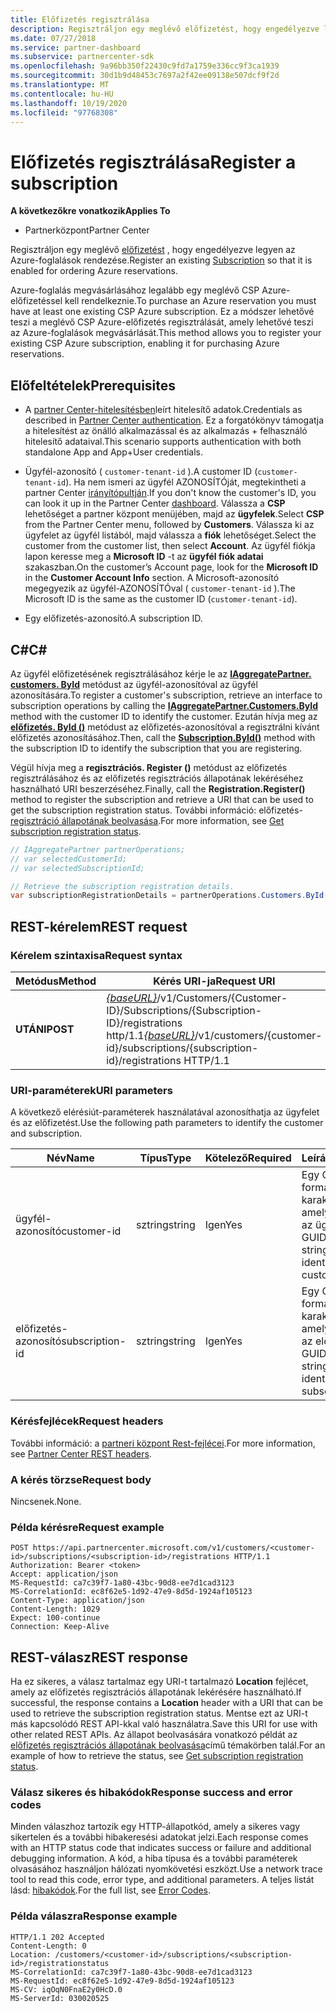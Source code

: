 ```yaml
---
title: Előfizetés regisztrálása
description: Regisztráljon egy meglévő előfizetést, hogy engedélyezve legyen az Azure-foglalások rendezése.
ms.date: 07/27/2018
ms.service: partner-dashboard
ms.subservice: partnercenter-sdk
ms.openlocfilehash: 9a96bb350f22430c9fd7a1759e336cc9f3ca1939
ms.sourcegitcommit: 30d1b9d48453c7697a2f42ee09138e507dcf9f2d
ms.translationtype: MT
ms.contentlocale: hu-HU
ms.lasthandoff: 10/19/2020
ms.locfileid: "97768308"
---
```

# <a name="register-a-subscription"></a><span data-ttu-id="ddc0c-103">Előfizetés regisztrálása</span><span class="sxs-lookup"><span data-stu-id="ddc0c-103">Register a subscription</span></span>

<span data-ttu-id="ddc0c-104">**A következőkre vonatkozik**</span><span class="sxs-lookup"><span data-stu-id="ddc0c-104">**Applies To**</span></span>

- <span data-ttu-id="ddc0c-105">Partnerközpont</span><span class="sxs-lookup"><span data-stu-id="ddc0c-105">Partner Center</span></span>

<span data-ttu-id="ddc0c-106">Regisztráljon egy meglévő [előfizetést](subscription-resources.md) , hogy engedélyezve legyen az Azure-foglalások rendezése.</span><span class="sxs-lookup"><span data-stu-id="ddc0c-106">Register an existing [Subscription](subscription-resources.md) so that it is enabled for ordering Azure reservations.</span></span>

<span data-ttu-id="ddc0c-107">Azure-foglalás megvásárlásához legalább egy meglévő CSP Azure-előfizetéssel kell rendelkeznie.</span><span class="sxs-lookup"><span data-stu-id="ddc0c-107">To purchase an Azure reservation you must have at least one existing CSP Azure subscription.</span></span> <span data-ttu-id="ddc0c-108">Ez a módszer lehetővé teszi a meglévő CSP Azure-előfizetés regisztrálását, amely lehetővé teszi az Azure-foglalások megvásárlását.</span><span class="sxs-lookup"><span data-stu-id="ddc0c-108">This method allows you to register your existing CSP Azure subscription, enabling it for purchasing Azure reservations.</span></span>

## <a name="prerequisites"></a><span data-ttu-id="ddc0c-109">Előfeltételek</span><span class="sxs-lookup"><span data-stu-id="ddc0c-109">Prerequisites</span></span>

- <span data-ttu-id="ddc0c-110">A [partner Center-hitelesítésben](partner-center-authentication.md)leírt hitelesítő adatok.</span><span class="sxs-lookup"><span data-stu-id="ddc0c-110">Credentials as described in [Partner Center authentication](partner-center-authentication.md).</span></span> <span data-ttu-id="ddc0c-111">Ez a forgatókönyv támogatja a hitelesítést az önálló alkalmazással és az alkalmazás + felhasználó hitelesítő adataival.</span><span class="sxs-lookup"><span data-stu-id="ddc0c-111">This scenario supports authentication with both standalone App and App+User credentials.</span></span>

- <span data-ttu-id="ddc0c-112">Ügyfél-azonosító ( `customer-tenant-id` ).</span><span class="sxs-lookup"><span data-stu-id="ddc0c-112">A customer ID (`customer-tenant-id`).</span></span> <span data-ttu-id="ddc0c-113">Ha nem ismeri az ügyfél AZONOSÍTÓját, megtekintheti a partner Center [irányítópultján](https://partner.microsoft.com/dashboard).</span><span class="sxs-lookup"><span data-stu-id="ddc0c-113">If you don't know the customer's ID, you can look it up in the Partner Center [dashboard](https://partner.microsoft.com/dashboard).</span></span> <span data-ttu-id="ddc0c-114">Válassza a **CSP** lehetőséget a partner központ menüjében, majd az **ügyfelek**.</span><span class="sxs-lookup"><span data-stu-id="ddc0c-114">Select **CSP** from the Partner Center menu, followed by **Customers**.</span></span> <span data-ttu-id="ddc0c-115">Válassza ki az ügyfelet az ügyfél listából, majd válassza a **fiók** lehetőséget.</span><span class="sxs-lookup"><span data-stu-id="ddc0c-115">Select the customer from the customer list, then select **Account**.</span></span> <span data-ttu-id="ddc0c-116">Az ügyfél fiókja lapon keresse meg a **Microsoft ID** -t az **ügyfél fiók adatai** szakaszban.</span><span class="sxs-lookup"><span data-stu-id="ddc0c-116">On the customer’s Account page, look for the **Microsoft ID** in the **Customer Account Info** section.</span></span> <span data-ttu-id="ddc0c-117">A Microsoft-azonosító megegyezik az ügyfél-AZONOSÍTÓval ( `customer-tenant-id` ).</span><span class="sxs-lookup"><span data-stu-id="ddc0c-117">The Microsoft ID is the same as the customer ID  (`customer-tenant-id`).</span></span>

- <span data-ttu-id="ddc0c-118">Egy előfizetés-azonosító.</span><span class="sxs-lookup"><span data-stu-id="ddc0c-118">A subscription ID.</span></span>

## <a name="c"></a><span data-ttu-id="ddc0c-119">C\#</span><span class="sxs-lookup"><span data-stu-id="ddc0c-119">C\#</span></span>

<span data-ttu-id="ddc0c-120">Az ügyfél előfizetésének regisztrálásához kérje le az [**IAggregatePartner. customers. ById**](/dotnet/api/microsoft.store.partnercenter.customers.icustomercollection.byid) metódust az ügyfél-azonosítóval az ügyfél azonosítására.</span><span class="sxs-lookup"><span data-stu-id="ddc0c-120">To register a customer's subscription, retrieve an interface to subscription operations by calling the [**IAggregatePartner.Customers.ById**](/dotnet/api/microsoft.store.partnercenter.customers.icustomercollection.byid) method with the customer ID to identify the customer.</span></span> <span data-ttu-id="ddc0c-121">Ezután hívja meg az [**előfizetés. ById ()**](/dotnet/api/microsoft.store.partnercenter.subscriptions.isubscriptioncollection.byid) metódust az előfizetés-azonosítóval a regisztrálni kívánt előfizetés azonosításához.</span><span class="sxs-lookup"><span data-stu-id="ddc0c-121">Then, call the [**Subscription.ById()**](/dotnet/api/microsoft.store.partnercenter.subscriptions.isubscriptioncollection.byid) method with the subscription ID to identify the subscription that you are registering.</span></span>

<span data-ttu-id="ddc0c-122">Végül hívja meg a **regisztrációs. Register ()** metódust az előfizetés regisztrálásához és az előfizetés regisztrációs állapotának lekéréséhez használható URI beszerzéséhez.</span><span class="sxs-lookup"><span data-stu-id="ddc0c-122">Finally, call the **Registration.Register()** method to register the subscription and retrieve a URI that can be used to get the subscription registration status.</span></span> <span data-ttu-id="ddc0c-123">További információ: előfizetés- [regisztráció állapotának beolvasása](get-subscription-registration-status.md).</span><span class="sxs-lookup"><span data-stu-id="ddc0c-123">For more information, see [Get subscription registration status](get-subscription-registration-status.md).</span></span>

``` csharp
// IAggregatePartner partnerOperations;
// var selectedCustomerId;
// var selectedSubscriptionId;

// Retrieve the subscription registration details.
var subscriptionRegistrationDetails = partnerOperations.Customers.ById(selectedCustomerId).Subscriptions.ById(selectedSubscriptionId).Registration.Register();
```

## <a name="rest-request"></a><span data-ttu-id="ddc0c-124">REST-kérelem</span><span class="sxs-lookup"><span data-stu-id="ddc0c-124">REST request</span></span>

### <a name="request-syntax"></a><span data-ttu-id="ddc0c-125">Kérelem szintaxisa</span><span class="sxs-lookup"><span data-stu-id="ddc0c-125">Request syntax</span></span>

| <span data-ttu-id="ddc0c-126">Metódus</span><span class="sxs-lookup"><span data-stu-id="ddc0c-126">Method</span></span>    | <span data-ttu-id="ddc0c-127">Kérés URI-ja</span><span class="sxs-lookup"><span data-stu-id="ddc0c-127">Request URI</span></span>                                                                                                                        |
|-----------|------------------------------------------------------------------------------------------------------------------------------------|
| <span data-ttu-id="ddc0c-128">**UTÁNI**</span><span class="sxs-lookup"><span data-stu-id="ddc0c-128">**POST**</span></span>  | <span data-ttu-id="ddc0c-129">[*{baseURL}*](partner-center-rest-urls.md)/v1/Customers/{Customer-ID}/Subscriptions/{Subscription-ID}/registrations http/1.1</span><span class="sxs-lookup"><span data-stu-id="ddc0c-129">[*{baseURL}*](partner-center-rest-urls.md)/v1/customers/{customer-id}/subscriptions/{subscription-id}/registrations HTTP/1.1</span></span> |

### <a name="uri-parameters"></a><span data-ttu-id="ddc0c-130">URI-paraméterek</span><span class="sxs-lookup"><span data-stu-id="ddc0c-130">URI parameters</span></span>

<span data-ttu-id="ddc0c-131">A következő elérésiút-paraméterek használatával azonosíthatja az ügyfelet és az előfizetést.</span><span class="sxs-lookup"><span data-stu-id="ddc0c-131">Use the following path parameters to identify the customer and subscription.</span></span>

| <span data-ttu-id="ddc0c-132">Név</span><span class="sxs-lookup"><span data-stu-id="ddc0c-132">Name</span></span>                    | <span data-ttu-id="ddc0c-133">Típus</span><span class="sxs-lookup"><span data-stu-id="ddc0c-133">Type</span></span>       | <span data-ttu-id="ddc0c-134">Kötelező</span><span class="sxs-lookup"><span data-stu-id="ddc0c-134">Required</span></span> | <span data-ttu-id="ddc0c-135">Leírás</span><span class="sxs-lookup"><span data-stu-id="ddc0c-135">Description</span></span>                                                   |
|-------------------------|------------|----------|---------------------------------------------------------------|
| <span data-ttu-id="ddc0c-136">ügyfél-azonosító</span><span class="sxs-lookup"><span data-stu-id="ddc0c-136">customer-id</span></span>             | <span data-ttu-id="ddc0c-137">sztring</span><span class="sxs-lookup"><span data-stu-id="ddc0c-137">string</span></span>     | <span data-ttu-id="ddc0c-138">Igen</span><span class="sxs-lookup"><span data-stu-id="ddc0c-138">Yes</span></span>      | <span data-ttu-id="ddc0c-139">Egy GUID formátumú karakterlánc, amely azonosítja az ügyfelet.</span><span class="sxs-lookup"><span data-stu-id="ddc0c-139">A GUID formatted string that identifies the customer.</span></span>         |
| <span data-ttu-id="ddc0c-140">előfizetés-azonosító</span><span class="sxs-lookup"><span data-stu-id="ddc0c-140">subscription-id</span></span>         | <span data-ttu-id="ddc0c-141">sztring</span><span class="sxs-lookup"><span data-stu-id="ddc0c-141">string</span></span>     | <span data-ttu-id="ddc0c-142">Igen</span><span class="sxs-lookup"><span data-stu-id="ddc0c-142">Yes</span></span>      | <span data-ttu-id="ddc0c-143">Egy GUID formátumú karakterlánc, amely azonosítja az előfizetést.</span><span class="sxs-lookup"><span data-stu-id="ddc0c-143">A GUID formatted string that identifies the subscription.</span></span>     |

### <a name="request-headers"></a><span data-ttu-id="ddc0c-144">Kérésfejlécek</span><span class="sxs-lookup"><span data-stu-id="ddc0c-144">Request headers</span></span>

<span data-ttu-id="ddc0c-145">További információ: a [partneri központ Rest-fejlécei](headers.md).</span><span class="sxs-lookup"><span data-stu-id="ddc0c-145">For more information, see [Partner Center REST headers](headers.md).</span></span>

### <a name="request-body"></a><span data-ttu-id="ddc0c-146">A kérés törzse</span><span class="sxs-lookup"><span data-stu-id="ddc0c-146">Request body</span></span>

<span data-ttu-id="ddc0c-147">Nincsenek.</span><span class="sxs-lookup"><span data-stu-id="ddc0c-147">None.</span></span>

### <a name="request-example"></a><span data-ttu-id="ddc0c-148">Példa kérésre</span><span class="sxs-lookup"><span data-stu-id="ddc0c-148">Request example</span></span>

```http
POST https://api.partnercenter.microsoft.com/v1/customers/<customer-id>/subscriptions/<subscription-id>/registrations HTTP/1.1
Authorization: Bearer <token>
Accept: application/json
MS-RequestId: ca7c39f7-1a80-43bc-90d8-ee7d1cad3123
MS-CorrelationId: ec8f62e5-1d92-47e9-8d5d-1924af105123
Content-Type: application/json
Content-Length: 1029
Expect: 100-continue
Connection: Keep-Alive
```

## <a name="rest-response"></a><span data-ttu-id="ddc0c-149">REST-válasz</span><span class="sxs-lookup"><span data-stu-id="ddc0c-149">REST response</span></span>

<span data-ttu-id="ddc0c-150">Ha ez sikeres, a válasz tartalmaz egy URI-t tartalmazó **Location** fejlécet, amely az előfizetés regisztrációs állapotának lekérésére használható.</span><span class="sxs-lookup"><span data-stu-id="ddc0c-150">If successful, the response contains a **Location** header with a URI that can be used to retrieve the subscription registration status.</span></span> <span data-ttu-id="ddc0c-151">Mentse ezt az URI-t más kapcsolódó REST API-kkal való használatra.</span><span class="sxs-lookup"><span data-stu-id="ddc0c-151">Save this URI for use with other related REST APIs.</span></span> <span data-ttu-id="ddc0c-152">Az állapot beolvasására vonatkozó példát az [előfizetés regisztrációs állapotának beolvasása](get-subscription-registration-status.md)című témakörben talál.</span><span class="sxs-lookup"><span data-stu-id="ddc0c-152">For an example of how to retrieve the status, see [Get subscription registration status](get-subscription-registration-status.md).</span></span>

### <a name="response-success-and-error-codes"></a><span data-ttu-id="ddc0c-153">Válasz sikeres és hibakódok</span><span class="sxs-lookup"><span data-stu-id="ddc0c-153">Response success and error codes</span></span>

<span data-ttu-id="ddc0c-154">Minden válaszhoz tartozik egy HTTP-állapotkód, amely a sikeres vagy sikertelen és a további hibakeresési adatokat jelzi.</span><span class="sxs-lookup"><span data-stu-id="ddc0c-154">Each response comes with an HTTP status code that indicates success or failure and additional debugging information.</span></span> <span data-ttu-id="ddc0c-155">A kód, a hiba típusa és a további paraméterek olvasásához használjon hálózati nyomkövetési eszközt.</span><span class="sxs-lookup"><span data-stu-id="ddc0c-155">Use a network trace tool to read this code, error type, and additional parameters.</span></span> <span data-ttu-id="ddc0c-156">A teljes listát lásd: [hibakódok](error-codes.md).</span><span class="sxs-lookup"><span data-stu-id="ddc0c-156">For the full list, see [Error Codes](error-codes.md).</span></span>

### <a name="response-example"></a><span data-ttu-id="ddc0c-157">Példa válaszra</span><span class="sxs-lookup"><span data-stu-id="ddc0c-157">Response example</span></span>

```http
HTTP/1.1 202 Accepted
Content-Length: 0
Location: /customers/<customer-id>/subscriptions/<subscription-id>/registrationstatus
MS-CorrelationId: ca7c39f7-1a80-43bc-90d8-ee7d1cad3123
MS-RequestId: ec8f62e5-1d92-47e9-8d5d-1924af105123
MS-CV: iqOqN0FnaE2y0HcD.0
MS-ServerId: 030020525
```
